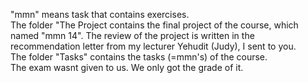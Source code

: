 "mmn" means task that contains exercises. </br>
The folder "The Project contains the final project of the course, which named "mmn 14". The review of the project is written in the recommendation letter from my lecturer Yehudit (Judy), I sent to you. </br>
The folder "Tasks" contains the tasks (=mmn's) of the course. </br>
The exam wasnt given to us. We only got the grade of it.

